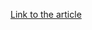 [Link to the article](https://orangematter.solarwinds.com/2021/01/11/new-findings-from-our-investigation-of-sunburst/)
